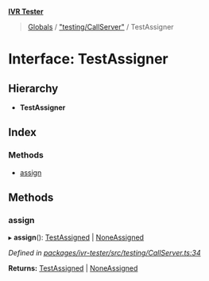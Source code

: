 **[IVR Tester](../README.md)**

> [Globals](../README.md) / ["testing/CallServer"](../modules/_testing_callserver_.md) / TestAssigner

# Interface: TestAssigner

## Hierarchy

* **TestAssigner**

## Index

### Methods

* [assign](_testing_callserver_.testassigner.md#assign)

## Methods

### assign

▸ **assign**(): [TestAssigned](_testing_callserver_.testassigned.md) \| [NoneAssigned](_testing_callserver_.noneassigned.md)

*Defined in [packages/ivr-tester/src/testing/CallServer.ts:34](https://github.com/SketchingDev/ivr-tester/blob/dbcb3f7/packages/ivr-tester/src/testing/CallServer.ts#L34)*

**Returns:** [TestAssigned](_testing_callserver_.testassigned.md) \| [NoneAssigned](_testing_callserver_.noneassigned.md)
